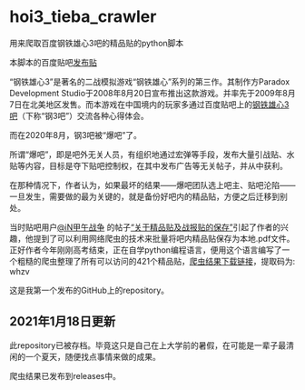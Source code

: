 # hoi3_tieba_crawler
用来爬取百度钢铁雄心3吧的精品贴的python脚本

本脚本的百度贴吧[发布贴](https://tieba.baidu.com/p/6877190848)

“钢铁雄心3”是著名的二战模拟游戏“钢铁雄心”系列的第三作。其制作方Paradox Development Studio于2008年8月20日宣布推出这款游戏。并率先于2009年8月7日在北美地区发售。而本游戏在中国境内的玩家多通过百度贴吧上的[钢铁雄心3吧](https://tieba.baidu.com/f/good?kw=%E9%92%A2%E9%93%81%E9%9B%84%E5%BF%833)（下称“钢3吧”）交流各种心得体会。

而在2020年8月，钢3吧被“爆吧”了。

所谓“爆吧”，即是吧外无关人员，有组织地通过宏弹等手段，发布大量引战贴、水贴等内容，目标是夺下贴吧控制权，在其中发布广告等无关帖子，并从中获利。

在那种情况下，作者认为，如果最坏的结果——爆吧团队选上吧主、贴吧沦陷——一旦发生，需要做的最为关键的，就是备份好吧内的精品贴，方便之后迁移到别处。

当时贴吧用户[@iN甲午战争](https://tieba.baidu.com/home/main?un=iN%E7%94%B2%E5%8D%88%E6%88%98%E4%BA%89&ie=utf-8&id=tb.1.b8da74af.322v7T6TG4E4O8nYg9YzXQ?t=1595431636&fr=pb) 的帖子[“关于精品贴及战报贴的保存”](https://tieba.baidu.com/p/6870809926)引起了作者的兴趣，他提到了可以利用网络爬虫的技术来批量将吧内精品贴保存为本地.pdf文件。正好作者今年刚刚高考结束，正在自学python编程语言，便用这个语言编写了一个粗糙的爬虫整理了所有可以访问的421个精品贴，[爬虫结果下载链接](https://pan.baidu.com/s/1RyZa-vPtyZA_O1PJYZ6ZQA)，提取码为: whzv

这是我第一个发布的GitHub上的repository。

## 2021年1月18日更新
此repository已被存档。毕竟这只是自己在上大学前的暑假，在可能是一辈子最清闲的一个夏天，随便找点事情来做的成果。

爬虫结果已发布到releases中。
